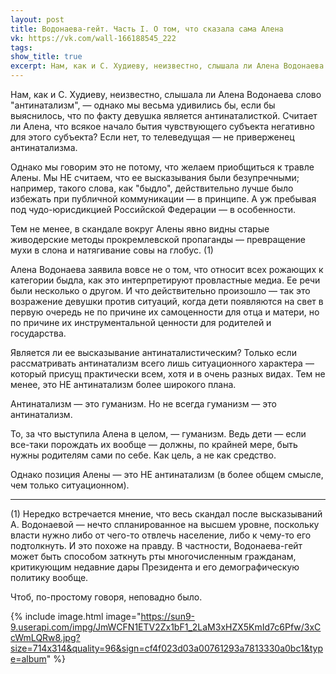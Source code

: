 ```yaml
---
layout: post
title: Водонаева-гейт. Часть I. О том, что сказала сама Алена
vk: https://vk.com/wall-166188545_222
tags: 
show_title: true
excerpt: Нам, как и С. Худиеву, неизвестно, слышала ли Алена Водонаева слово "антинатализм", — однако мы весьма удивились бы, если бы выяснилось, что по факту девушка является антинаталисткой. Считает ли Алена, что всякое начало бытия чувствующего субъекта негативно для этого субъекта? Если нет, то телеведущая — не приверженец антинатализма.
---
```

Нам, как и С. Худиеву, неизвестно, слышала ли Алена Водонаева слово "антинатализм", — однако мы весьма удивились бы, если бы выяснилось, что по факту девушка является антинаталисткой. Считает ли Алена, что всякое начало бытия чувствующего субъекта негативно для этого субъекта? Если нет, то телеведущая — не приверженец антинатализма.

Однако мы говорим это не потому, что желаем приобщиться к травле Алены. Мы НЕ считаем, что ее высказывания были безупречными; например, такого слова, как "быдло", действительно лучше было избежать при публичной коммуникации — в принципе. А уж пребывая под чудо-юрисдикцией Российской Федерации — в особенности.

Тем не менее, в скандале вокруг Алены явно видны старые живодерские методы прокремлевской пропаганды — превращение мухи в слона и натягивание совы на глобус. (1)

Алена Водонаева заявила вовсе не о том, что относит всех рожающих к категории быдла, как это интерпретируют провластные медиа. Ее речи были несколько о другом. И что действительно произошло — так это возражение девушки против ситуаций, когда дети появляются на свет в первую очередь не по причине их самоценности для отца и матери, но по причине их инструментальной ценности для родителей и государства.

Является ли ее высказывание антинаталистическим? Только если рассматривать антинатализм всего лишь ситуационного характера — который присущ практически всем, хотя и в очень разных видах. Тем не менее, это НЕ антинатализм более широкого плана.

Антинатализм — это гуманизм. Но не всегда гуманизм — это антинатализм. 

То, за что выступила Алена в целом, — гуманизм. Ведь дети — если все-таки порождать их вообще — должны, по крайней мере, быть нужны родителям сами по себе. Как цель, а не как средство. 

Однако позиция Алены — это НЕ антинатализм (в более общем смысле, чем только ситуационном).

---

(1) Нередко встречается мнение, что весь скандал после высказываний А. Водонаевой — нечто спланированное на высшем уровне, поскольку власти нужно либо от чего-то отвлечь население, либо к чему-то его подтолкнуть. И это похоже на правду. В частности, Водонаева-гейт может быть способом заткнуть рты многочисленным гражданам, критикующим недавние дары Президента и его демографическую политику вообще. 

Чтоб, по-простому говоря, неповадно было.

{% include image.html image="https://sun9-9.userapi.com/impg/JmWCFN1ETV2Zx1bF1_2LaM3xHZX5KmId7c6Pfw/3xCcWmLQRw8.jpg?size=714x314&quality=96&sign=cf4f023d03a00761293a7813330a0bc1&type=album" %}